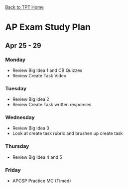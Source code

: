[Back to TPT Home](../testprephome)
# AP Exam Study Plan
## Apr 25 - 29
### Monday
- Review Big Idea 1 and CB Quizzes
- Review Create Task Video

### Tuesday
- Review Big Idea 2 
- Review Create Task written responses

### Wednesday
- Review Big Idea 3
- Look at create task rubric and brushen up create task

### Thursday
- Review Big Idea 4 and 5

### Friday
- APCSP Practice MC (Timed)